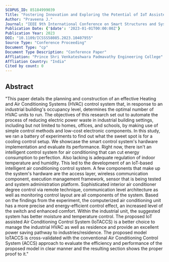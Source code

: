 ```yaml
---
SCOPUS_ID: 85184999039
Title: "Fostering Innovation and Exploring the Potential of IoT Assisted Air Conditioning Control System for Industrial Energy Saving"
Author: "Praveena J."
Journal: "IEEE 9th International Conference on Smart Structures and Systems, ICSSS 2023"
Publication Date: {'$date': '2023-01-01T00:00:00Z'}
Publication Year: 2023
DOI: "10.1109/ICSSS58085.2023.10407955"
Source Type: "Conference Proceeding"
Document Type: "cp"
Document Type Description: "Conference Paper"
Affliation: "Prince Shri Venkateshwara Padmavathy Engineering College"
Affliation Country: "India"
Cited by count: 0
---
```


## Abstract
"This paper details the planning and construction of an effective Heating and Air Conditioning Systems (HVAC) control system that, in response to an industrial building's occupancy level, determines the optimal number of HVAC units to run. The objectives of this research set out to automate the process of reducing electric power waste in industrial building settings, including but not limited to homes, offices, and schools, by making use of simple control methods and low-cost electronic components. In this study, we ran a battery of experiments to find out what the sweet spot is for a cooling control setup. We showcase the smart control system's hardware implementation and evaluate its performance. Right now, there isn't an intelligent control system for air conditioning that can cut energy consumption to perfection. Also lacking is adequate regulation of indoor temperature and humidity. This led to the development of an IoT-based intelligent air conditioning control system. A few components that make up the system's hardware are the access layer, wireless communication component, execution management framework, sensor that is being tested and system administration platform. Sophisticated interior air conditioner degree control via remote technique, communication level architecture as well as monitoring control layout are all components of the system. Based on the findings from the experiment, the computerized air conditioning unit has a more precise and energy-efficient control effect, an increased level of the switch and enhanced comfort. Within the industrial unit, the suggested system has better moisture and temperature control. The proposed IoT assisted Air Conditioning Control System (IoTACCS) is a better choice to manage the industrial HVAC as well as residence and provide an excellent power saving pathway to industries/residence. The proposed model IoTACCS is cross-validated with the conventional Air Conditioning Control System (ACCS) approach to evaluate the efficiency and performance of the proposed model in clear manner and the resulting section shows the proper proof to it."
